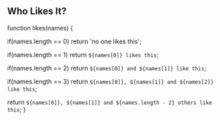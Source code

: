 ## Who Likes It?

function likes(names) {

if(names.length == 0) return 'no one likes this';

if(names.length == 1) return `${names[0]} likes this`;

if(names.length == 2) return `${names[0]} and ${names[1]} like this`;

if(names.length == 3) return `${names[0]}, ${names[1]} and ${names[2]} like this`;

return `${names[0]}, ${names[1]} and ${names.length - 2} others like this`;
}
